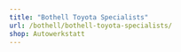```yaml
---
title: "Bothell Toyota Specialists"
url: /bothell/bothell-toyota-specialists/
shop: Autowerkstatt
---
```

